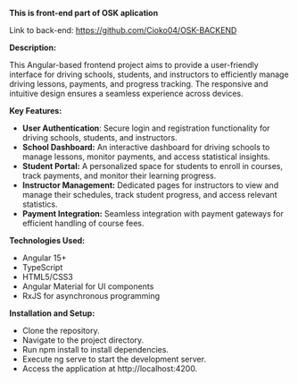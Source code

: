 **This is front-end part of OSK aplication**

Link to back-end: https://github.com/Cioko04/OSK-BACKEND

**Description:**

This Angular-based frontend project aims to provide a user-friendly interface for driving schools, students, and instructors to efficiently manage driving lessons, payments, and progress tracking. The responsive and intuitive design ensures a seamless experience across devices.


**Key Features:**

- **User Authentication**: Secure login and registration functionality for driving schools, students, and instructors.
- **School Dashboard:** An interactive dashboard for driving schools to manage lessons, monitor payments, and access statistical insights.
- **Student Portal:** A personalized space for students to enroll in courses, track payments, and monitor their learning progress.
- **Instructor Management:** Dedicated pages for instructors to view and manage their schedules, track student progress, and access relevant statistics.
- **Payment Integration:** Seamless integration with payment gateways for efficient handling of course fees.


**Technologies Used:**

- Angular 15+
- TypeScript
- HTML5/CSS3
- Angular Material for UI components
- RxJS for asynchronous programming


**Installation and Setup:**

- Clone the repository.
- Navigate to the project directory.
- Run npm install to install dependencies.
- Execute ng serve to start the development server.
- Access the application at http://localhost:4200.
